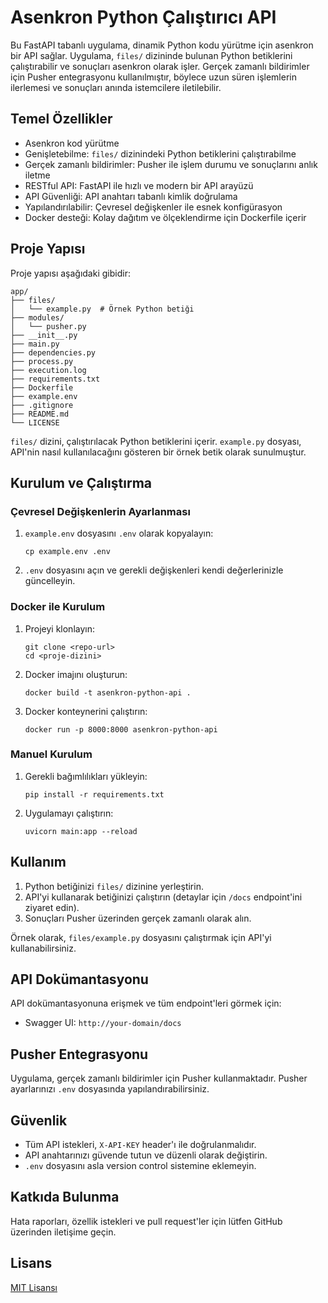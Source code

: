 # Asenkron Python Çalıştırıcı API

Bu FastAPI tabanlı uygulama, dinamik Python kodu yürütme için asenkron bir API sağlar. Uygulama, `files/` dizininde bulunan Python betiklerini çalıştırabilir ve sonuçları asenkron olarak işler. Gerçek zamanlı bildirimler için Pusher entegrasyonu kullanılmıştır, böylece uzun süren işlemlerin ilerlemesi ve sonuçları anında istemcilere iletilebilir.

## Temel Özellikler

- Asenkron kod yürütme
- Genişletebilme: `files/` dizinindeki Python betiklerini çalıştırabilme
- Gerçek zamanlı bildirimler: Pusher ile işlem durumu ve sonuçlarını anlık iletme
- RESTful API: FastAPI ile hızlı ve modern bir API arayüzü
- API Güvenliği: API anahtarı tabanlı kimlik doğrulama
- Yapılandırılabilir: Çevresel değişkenler ile esnek konfigürasyon
- Docker desteği: Kolay dağıtım ve ölçeklendirme için Dockerfile içerir

## Proje Yapısı

Proje yapısı aşağıdaki gibidir:

```
app/
├── files/
│   └── example.py  # Örnek Python betiği
├── modules/
│   └── pusher.py
├── __init__.py
├── main.py
├── dependencies.py
├── process.py
├── execution.log
├── requirements.txt
├── Dockerfile
├── example.env
├── .gitignore
├── README.md
└── LICENSE
```

`files/` dizini, çalıştırılacak Python betiklerini içerir. `example.py` dosyası, API'nin nasıl kullanılacağını gösteren bir örnek betik olarak sunulmuştur.

## Kurulum ve Çalıştırma

### Çevresel Değişkenlerin Ayarlanması

1. `example.env` dosyasını `.env` olarak kopyalayın:
   ```
   cp example.env .env
   ```
2. `.env` dosyasını açın ve gerekli değişkenleri kendi değerlerinizle güncelleyin.

### Docker ile Kurulum

1. Projeyi klonlayın:
   ```
   git clone <repo-url>
   cd <proje-dizini>
   ```

2. Docker imajını oluşturun:
   ```
   docker build -t asenkron-python-api .
   ```

3. Docker konteynerini çalıştırın:
   ```
   docker run -p 8000:8000 asenkron-python-api
   ```

### Manuel Kurulum

1. Gerekli bağımlılıkları yükleyin:
   ```
   pip install -r requirements.txt
   ```

2. Uygulamayı çalıştırın:
   ```
   uvicorn main:app --reload
   ```

## Kullanım

1. Python betiğinizi `files/` dizinine yerleştirin.
2. API'yi kullanarak betiğinizi çalıştırın (detaylar için `/docs` endpoint'ini ziyaret edin).
3. Sonuçları Pusher üzerinden gerçek zamanlı olarak alın.

Örnek olarak, `files/example.py` dosyasını çalıştırmak için API'yi kullanabilirsiniz.

## API Dokümantasyonu

API dokümantasyonuna erişmek ve tüm endpoint'leri görmek için:
- Swagger UI: `http://your-domain/docs`

## Pusher Entegrasyonu

Uygulama, gerçek zamanlı bildirimler için Pusher kullanmaktadır. Pusher ayarlarınızı `.env` dosyasında yapılandırabilirsiniz.

## Güvenlik

- Tüm API istekleri, `X-API-KEY` header'ı ile doğrulanmalıdır.
- API anahtarınızı güvende tutun ve düzenli olarak değiştirin.
- `.env` dosyasını asla version control sistemine eklemeyin.

## Katkıda Bulunma

Hata raporları, özellik istekleri ve pull request'ler için lütfen GitHub üzerinden iletişime geçin.

## Lisans

[MIT Lisansı](LICENSE)
